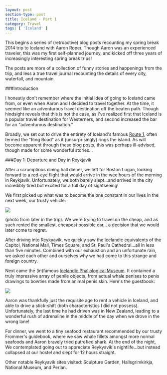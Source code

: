 ```yaml
---
layout: post
section-type: post
title: Iceland - Part 1
category: Travel
tags: [ 'Iceland' ]
---
```


This begins a series of (retroactive) blog posts recounting my spring break 2014 trip to Iceland
with Aaron Roper. Though Aaron was an experienced traveler, this was my first
self-planned journey, and kicked off three years of increasingly interesting spring break trips!

The posts are more of a collection of funny stories and happenings from the trip, and less a true
travel journal recounting the details of every city, waterfall, and mountain.

###Introduction

I honestly don't remember where the initial idea of going to Iceland came from, or even when Aaron
and I decided to travel together. At the time, it seemed like an adventurous travel destination
off the beaten path. Though hindsight reveals that this is not the case, as I've realized
first that Iceland is a popular travel destination for Westerners, and second increased the bar for
an "adventurous destination."

Broadly, we set out to drive the entirety of Iceland's famous
[Route 1](https://en.wikipedia.org/wiki/Route_1_(Iceland)), often termed the "Ring Road"
as it (unsurprisingly) rings the island. As will become apparent through these blog posts,
this was perhaps ill-advised, though made for some wonderful stories...

###Day 1: Departure and Day in Reykjavik

After a scrumptious dining hall dinner, we left for Boston Logan, looking forward to a red-eye
flight that would arrive in the wee hours of the morning in Reykjavik. Unfortunately, we both barely
slept...and arrived in the city incredibly tired but excited for a full day of sightseeing!

We first picked up what was to become the one constant in our lives in the next week, our trusty
vehicle:

![](https://dl.dropboxusercontent.com/s/nbe6uquae0b7vmu/Day%203%20-%20Size%20Matters.JPG?dl=0)

(photo from later in the trip).
We were trying to travel on the cheap, and as such rented the smallest, cheapest possible car...
a decision that we would later come to regret.

After driving into Reykyavik, we quickly saw the Icelandic equivalents of the Capitol, National
Mall, Times Square, and St. Paul's Cathedral...all in less than five minutes. Combined with our
exhaustion and an unfortunate rain, we asked each other and ourselves why we had come to this
strange and foreign country.

Next came the (in)famous [Icelandic Phallological Museum](http://www.phallus.is/en/).
It contained a truly impressive array of penile objects, from actual whale penises to
penis drawings to bowties made from animal penis skin. Here's the guestbook:

![](https://dl.dropboxusercontent.com/s/8jg2yqcpsuw9opm/P1010580.JPG?dl=0)

Aaron was thankfully just the requisite age to rent a vehicle in Iceland, and able to
drive a stick-shift (both characteristics I did not possess). Unfortunately, the last time
he had driven was in New Zealand, leading to a wonderful rush of adrenaline in the middle of the day
when we drove in the wrong lane!

For dinner, we went to a tiny seafood restaurant recommended by our trusty Frommer's guidebook,
where we saw whale fillets amongst more normal seafoods and Aaron bravely tried putrefied shark.
At the end of the night, We contemplated going out to appreciate Reykyavik's nightlife...but
instead collapsed at our hostel and slept for 12 hours straight.

Other notable Reykyavik sites visited: Sculpture Garden, Hallsgrimkirkja, National Museum,
and Perlan. 